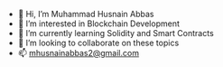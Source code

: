 - 👋 Hi, I’m Muhammad Husnain Abbas
- 👀 I’m interested in Blockchain Development
- 🌱 I’m currently learning Solidity and Smart Contracts
- 💞️ I’m looking to collaborate on these topics
- 📫 mhusnainabbas2@gmail.com

<!---
mhusnainee/mhusnainee is a ✨ special ✨ repository because its `README.md` (this file) appears on your GitHub profile.
You can click the Preview link to take a look at your changes.
--->
